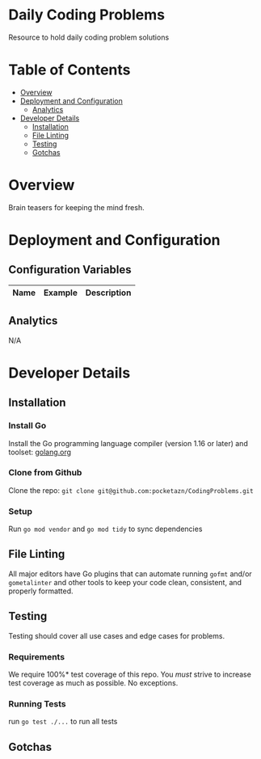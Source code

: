# Daily Coding Problems
Resource to hold daily coding problem solutions

# Table of Contents

* [Overview](#Overview)
* [Deployment and Configuration](#deployment-and-configuration)
    * [Analytics](#analytics)
* [Developer Details](#developer-details)
    * [Installation](#installation)
    * [File Linting](#file-linting)
    * [Testing](#testing)
    * [Gotchas](#gotchas)



# Overview
Brain teasers for keeping the mind fresh.  

# Deployment and Configuration

## Configuration Variables

| Name | Example | Description|
|------|---------|------------|

## Analytics
N/A

# Developer Details

## Installation

### Install Go
Install the Go programming language compiler (version 1.16 or later) and toolset: [golang.org](https://golang.org/doc/install)

### Clone from Github
Clone the repo:  `git clone git@github.com:pocketazn/CodingProblems.git`

### Setup

Run  `go mod vendor` and `go mod tidy` to sync dependencies

## File Linting

All major editors have Go plugins that can automate running `gofmt` and/or `gometalinter` and other tools to keep your code clean, consistent, and properly formatted.

## Testing

Testing should cover all use cases and edge cases for problems.

### Requirements
We require 100%* test coverage of this repo. You *must* strive to increase test coverage as much as possible. No exceptions.

### Running Tests

run `go test ./...` to run all tests

## Gotchas
